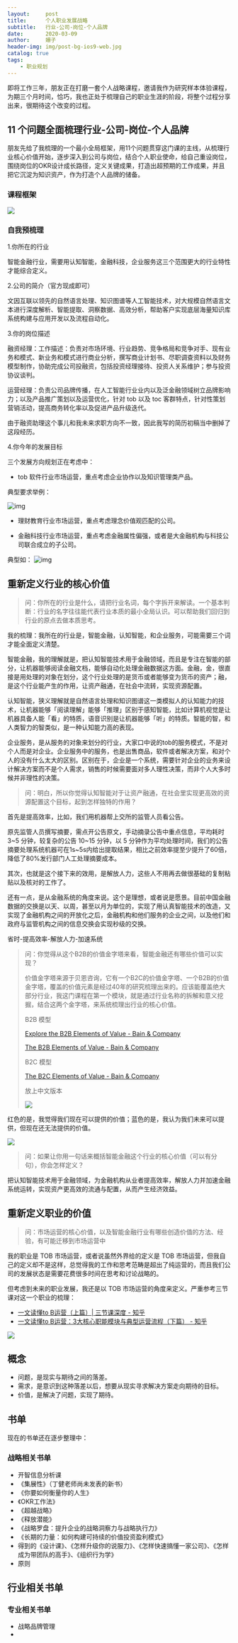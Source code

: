 ```yaml
---
layout:     post
title:      个人职业发展战略
subtitle:   行业-公司-岗位-个人品牌
date:       2020-03-09
author:     姗子
header-img: img/post-bg-ios9-web.jpg
catalog: true
tags:
    - 职业规划
---
```




即将工作三年，朋友正在打磨一套个人战略课程，邀请我作为研究样本体验课程，为期三个月时间，恰巧，我也正处于梳理自己的职业生涯的阶段，将整个过程分享出来，很期待这个改变的过程。

## 11 个问题全面梳理行业-公司-岗位-个人品牌

朋友先给了我梳理的一个最小全局框架，用11个问题贯穿这门课的主线，从梳理行业核心价值开始，逐步深入到公司与岗位，结合个人职业使命，给自己重设岗位，围绕岗位的OKR设计成长路径，定义关键成果，打造出超预期的工作成果，并且把它沉淀为知识资产，作为打造个人品牌的储备。

### 课程框架

![](https://tva1.sinaimg.cn/large/00831rSTly1gcopndv1gvj30nf08xq4p.jpg)

### 自我预梳理

1.你所在的行业

智能金融行业，需要用认知智能，金融科技，企业服务这三个范围更大的行业特性才能综合定义。

2.公司的简介（官方现成即可）

文因互联以领先的自然语言处理、知识图谱等人工智能技术，对大规模自然语言文本进行深度解析、智能提取、洞察数据、高效分析，帮助客户实现底层海量知识库系统构建与应用开发以及流程自动化。 

3.你的岗位描述

融资经理：工作描述：负责对市场环境、行业趋势、竞争格局和竞争对手、现有业务和模式、新业务和模式进行商业分析，撰写商业计划书、尽职调查资料以及财务模型制作，协助完成公司投融资，包括投资经理接待、投资人关系维护；参与投资协议谈判。

运营经理：负责公司品牌传播，在人工智能行业业内以及泛金融领域树立品牌影响力；以及产品推广策划以及运营优化，针对 tob 以及 toc 客群特点，针对性策划营销活动，提高商务转化率以及促进产品升级迭代。 

由于融资助理这个事儿和我未来求职方向不一致，因此我写的简历初稿当中删掉了这段经历。

4.你今年的发展目标

 三个发展方向规划正在考虑中：

- tob 软件行业市场运营，重点考虑企业协作以及知识管理类产品。

典型要求举例：

![img](https://uploader.shimo.im/f/IQ3tUBJTdpAW1P5I.png!thumbnail)       

- 理财教育行业市场运营，重点考虑理念价值观匹配的公司。

- 金融科技行业市场运营，重点考虑金融属性偏强，或者是大金融机构与科技公司联合成立的子公司。

典型如：         ![img](https://uploader.shimo.im/f/8qjC49a4yXA6OxvR.png!thumbnail)       

## 重新定义行业的核心价值

> 问：你所在的行业是什么，请把行业名词，每个字拆开来解读。一个基本判断：行业的名字往往能代表行业本质的最小全局认识。可以帮助我们回归到行业的原点去做本质思考。

我的梳理：我所在的行业是，智能金融，认知智能，和企业服务，可能需要三个词才能全面定义清楚。

智能金融，我的理解就是，把认知智能技术用于金融领域，而且是专注在智能的部分，让机器能够阅读金融文档，能够自动化处理金融数据这方面。金融，金，很直接是用处理的对象在划分，这个行业处理的是货币或者能够变为货币的资产；融，是这个行业能产生的作用，让资产融通，在社会中流转，实现资源配置。

认知智能，狭义理解就是自然语言处理和知识图谱这一类模拟人的认知能力的技术，让机器能够「阅读理解」能够「推理」区别于感知智能，比如计算机视觉是让机器具备人能「看」的特质，语音识别是让机器能够「听」的特质。智能的智，和人类智力的智类似，是一种认知能力高的表现。

企业服务，是从服务的对象来划分的行业，大家口中说的tob的服务模式，不是对个人而是对企业。企业服务中的服务，也是出售商品，软件或者解决方案，和对个人的没有什么太大的区别。区别在于，企业是一个系统，需要针对企业的业务来设计解决方案而不是个人需求，销售的时候需要面对多人理性决策，而非个人大多时候并非理性的决策。

> 问：明白，所以你觉得认知智能对于让资产融通，在社会里实现更高效的资源配置这个目标，起到怎样独特的作用？

首先是提高效率，比如，我们用机器帮上交所的监管人员看公告。

原先监管人员撰写摘要，需点开公告原文，手动摘录公告中重点信息，平均耗时 3~5 分钟，较复杂的公告 10~15 分钟，以 5 分钟作为平均处理时间，我们的公告摘要处理系统机器可在1s~5s内给出提取结果，相比之前效率提至少提升了60倍，降低了80%发行部门人工处理摘要成本。

其次，也就是这个接下来的效用，是解放人力，这些人不用再去做很基础的复制粘贴以及核对的工作了。

还有一点，是从金融系统的角度来说。这个是理想，或者说是愿景。目前中国金融数据的交换是以天、以周，甚至以月为单位的，实现了用认真智能技术的改造，又实现了金融机构之间的开放化之后，金融机构和他们服务的企业之间，以及他们和政府与监管机构之间的信息交换会实现秒级的交换。

省时-提高效率-解放人力-加速系统

> 问：你觉得从这个B2B的价值金字塔来看，智能金融还有哪些价值可以实现？
>
> 价值金字塔来源于贝恩咨询，它有一个B2C的价值金字塔、一个B2B的价值金字塔，覆盖的价值元素是经过40年的研究梳理出来的。应该能覆盖绝大部分行业，我这门课程在第一个模块，就是通过行业名称的拆解和意义挖掘，结合这两个金字塔，来系统梳理出行业的核心价值。
>
> B2B 模型
>
> [Explore the B2B Elements of Value - Bain & Company](https://www.bain.com/insights/explore-the-b2b-elements-of-value-interactive/)
>
> [The B2B Elements of Value - Bain & Company](https://www.bain.com/insights/the-b2b-elements-of-value-hbr/)
>
> B2C 模型
>
> [The B2C Elements of Value - Bain & Company](https://www.bain.com/insights/eov-b2c-infographic/)
>
> 放上中文版本
>
> ![](https://tva1.sinaimg.cn/large/00831rSTly1gcood18z6hj30u00zbn37.jpg)

红色的是，我觉得我们现在可以提供的价值；蓝色的是，我认为我们未来可以提供，但现在还无法提供的价值。

![](https://tva1.sinaimg.cn/large/00831rSTly1gcopg5hdtoj30j20js411.jpg)

> 问：如果让你用一句话来概括智能金融这个行业的核心价值（可以有分句），你会怎样定义？

把认知智能技术用于金融领域，为金融机构从业者提高效率，解放人力并加速金融系统运转，实现资产更高效的流通与配置，从而产生经济效益。

## 重新定义职业的价值

> 问：市场运营的核心价值，以及智能金融行业有哪些创造价值的方法、经验，有可能迁移到市场运营中

我的职业是 TOB 市场运营，或者说虽然外界给的定义是 TOB 市场运营，但我自己的定义却不是这样，总觉得我的工作和思考范畴是超出了纯运营的，而且我们公司的发展状态是需要花费很多时间在思考和讨论战略的。

但考虑到未来的职业发展，我还是以 TOB 市场运营的角度来定义。严重参考三节课对这一个职业的梳理：

- [一文读懂to B运营（上篇）| 三节课深度 - 知乎](https://zhuanlan.zhihu.com/p/73780387)
- [一文读懂to B运营：3大核心职能模块与典型运营流程（下篇） - 知乎](https://zhuanlan.zhihu.com/p/73956554)

![](https://tva1.sinaimg.cn/large/00831rSTly1gcosxp5moyj30u40hygva.jpg)

## 概念

- 问题，是现实与期待之间的落差。
- 需求，是意识到这种落差以后，想要从现实寻求解决方案走向期待的目标。
- 价值，是解决了问题，实现了期待。

## 书单

现在的书单还在逐步整理中：

### 战略相关书单

- 开智信息分析课
- 《集展性》（丁健老师尚未发表的新书）
- 《你要如何衡量你的人生》
- 《OKR工作法》
- 《超越战略》
- 《释放潜能》
- 《战略罗盘：提升企业的战略洞察力与战略执行力》
- 《长期的力量：如何构建可持续的价值投资盈利模式》
- 得到的《设计课》、《怎样升级你的说服力》、《怎样快速搞懂一家公司》、《怎样成为带团队的高手》、《组织行为学》
- 原则

## 行业相关书单



### 专业相关书单

- 战略品牌管理
- 